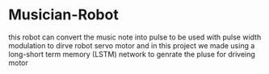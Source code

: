 # Musician-Robot
this robot can convert the music note into pulse to be used with pulse width modulation to dirve robot servo motor
and in this project we made using a long-short term memory (LSTM) network to genrate the pluse for driveing motor
